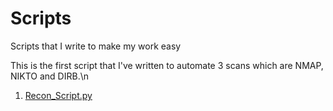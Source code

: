 # Scripts
Scripts that I write to make my work easy

This is the first script that I've written to automate 3 scans which are NMAP, NIKTO and DIRB.\n
1. [Recon_Script.py](https://github.com/n00b-0x31/Scripts/blob/master/Recon_Script.py)
